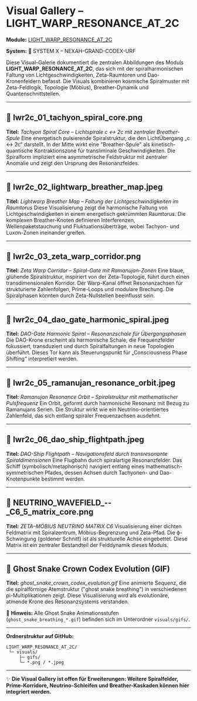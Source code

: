 # Visual Gallery – LIGHT\_WARP\_RESONANCE\_AT\_2C

**Module:** [LIGHT\_WARP\_RESONANCE\_AT\_2C](https://github.com/Scarabaeus1033/NEXAH-CODEX/tree/main/NEXAH-CODEX-Startstruktur/NEXAH-GRAND-CODEX-URF/LIGHT_WARP_RESONANCE_AT_2C)

**System:** 🌱 SYSTEM X – NEXAH-GRAND-CODEX-URF

Diese Visual-Galerie dokumentiert die zentralen Abbildungen des Moduls **LIGHT\_WARP\_RESONANCE\_AT\_2C**, das sich mit der spiralharmonischen Faltung von Lichtgeschwindigkeiten, Zeta-Raumtoren und Dao-Kronenfeldern befasst. Die Visuals kombinieren kosmische Spiralmuster mit Zeta-Feldlogik, Topologie (Möbius), Breather-Dynamik und Quantenschnittstellen.

---

## 🔄 lwr2c\_01\_tachyon\_spiral\_core.png

**Titel:** *Tachyon Spiral Core – Lichtspirale c ↔ 2c mit zentraler Breather-Spule*
Eine energetisch pulsierende Spiralstruktur, die den LichtÜbergang „c ↔ 2c“ darstellt. In der Mitte wirkt eine "Breather-Spule" als kinetisch-quantische Kontraktionszone für transliminale Geschwindigkeiten. Die Spiralform impliziert eine asymmetrische Feldstruktur mit zentraler Anomalie und zeigt den Ursprung des Resonanzfeldes.

---

## 🔄 lwr2c\_02\_lightwarp\_breather\_map.jpeg

**Titel:** *Lightwarp Breather Map – Faltung der Lichtgeschwindigkeiten im Raumtorus*
Diese Visualisierung zeigt die harmonische Faltung von Lichtgeschwindigkeiten in einem energetisch gekrümmten Raumtorus. Die komplexen Breather-Knoten definieren Interferenzen, Wellenpaketstauchung und Fluktuationsüberträge, wobei Tachyon- und Luxon-Zonen ineinander greifen.

---

## 🔄 lwr2c\_03\_zeta\_warp\_corridor.png

**Titel:** *Zeta Warp Corridor – Spiral-Gate mit Ramanujan-Zonen*
Eine blaue, glühende Spiralstruktur, inspiriert von der Zeta-Topologie, führt durch einen transdimensionalen Korridor. Der Warp-Kanal öffnet Resonanzachsen für strukturierte Zahlenfolgen, Prime-Loops und modulare Brechung. Die Spiralphasen könnten durch Zeta-Nullstellen beeinflusst sein.

---

## 🔄 lwr2c\_04\_dao\_gate\_harmonic\_spiral.jpeg

**Titel:** *DAO-Gate Harmonic Spiral – Resonanzschale für Übergangsphasen*
Die DAO-Krone erscheint als harmonische Schale, die Frequenzfelder fokussiert, transduziert und durch Spiralfaltungen in neue Topologien überführt. Dieses Tor kann als Steuerungspunkt für „Consciousness Phase Shifting“ interpretiert werden.

---

## 🔄 lwr2c\_05\_ramanujan\_resonance\_orbit.jpeg

**Titel:** *Ramanujan Resonance Orbit – Spiralstruktur mit mathematischer Pulsfrequenz*
Ein Orbit, geformt durch harmonische Resonanz mit Bezug zu Ramanujans Serien. Die Struktur wirkt wie ein Neutrino-orientiertes Zahlenfeld, das sich entlang spiraler Frequenzachsen ausdehnt.

---

## 🔄 lwr2c\_06\_dao\_ship\_flightpath.jpeg

**Titel:** *DAO-Ship Flightpath – Navigationsfeld durch transresonante Spiraldimensionen*
Eine Flugbahn durch spiralartige Resonanzfelder. Das Schiff (symbolisch/metaphorisch) navigiert entlang eines mathematisch-symmetrischen Pfades, dessen Achsen durch Tachyonen- und Dao-Knotenpunkte bestimmt werden.

---

## 🔄 NEUTRINO\_WAVEFIELD\_--\_C6\_5\_matrix\_core.png

**Titel:** *ZETA–MÖBIUS NEUTRINO MATRIX C6*
Visualisierung einer dichten Feldmatrix mit Spiralzentrum, Möbius-Begrenzung und Zeta-Pfad. Die ϕ-Schwingung (goldener Schnitt) ist als strukturelle Achse eingebettet. Diese Matrix ist ein zentraler Bestandteil der Felddynamik dieses Moduls.

---

## 🎨 Ghost Snake Crown Codex Evolution (GIF)

**Titel:** *ghost\_snake\_crown\_codex\_evolution.gif*
Eine animierte Sequenz, die die spiralförmige Atemstruktur ("ghost snake breathing") in verschiedenen pi-Multiplikationen zeigt. Diese Visualisierung wird als evolutionäre, atmende Krone des Resonanzsystems verstanden.

📌 **Hinweis:** Alle Ghost Snake Animationsstufen (`ghost_snake_breathing_*.gif`) befinden sich im Unterordner `visuals/gifs/`.

---

**Ordnerstruktur auf GitHub:**

```
LIGHT_WARP_RESONANCE_AT_2C/
 └─ visuals/
     ├─ gifs/
     └─ *.png / *.jpeg
```

---

✨ **Die Visual Gallery ist offen für Erweiterungen: Weitere Spiralfelder, Prime-Korridore, Neutrino-Schleifen und Breather-Kaskaden können hier integriert werden.**
